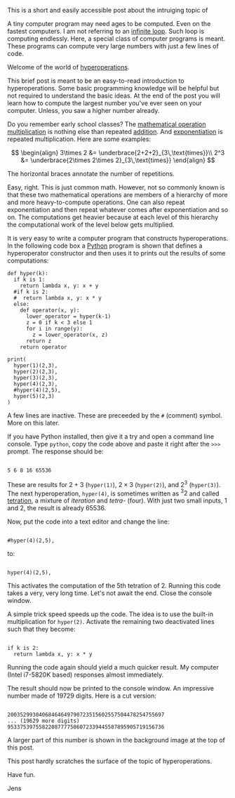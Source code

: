 This is a short and easily accessible post about the intruiging topic of 


A tiny computer program may need ages to be computed. Even on the fastest computers. I am not referring to an [infinite loop](https://en.wikipedia.org/wiki/Infinite_loop). Such loop is computing endlessly. Here, a special class of computer programs is meant. These programs can compute very large numbers with just a few lines of code.   

Welcome of the world of [hyperoperations](https://en.wikipedia.org/wiki/Hyperoperation).

This brief post is meant to be an easy-to-read introduction to hyperoperations. Some basic programming knowledge will be helpful but not required to understand the basic ideas. At the end of the post you will learn how to compute the largest number you've ever seen on your computer. Unless, you saw a higher number already.

Do you remember early school classes? The [mathematical operation](https://en.wikipedia.org/wiki/Operation_(mathematics)) [multiplication](https://en.wikipedia.org/wiki/Multiplication) is nothing else than repeated [addition](https://de.wikipedia.org/wiki/Addition). And [exponentiation](https://en.wikipedia.org/wiki/Exponentiation) is repeated multiplication. Here are some examples:

$$
\begin{align}
3\times 2 &= \underbrace{2+2+2}_{3\,\text{times}}\\
2^3 &= \underbrace{2\times 2\times 2}_{3\,\text{times}}
\end{align}
$$

The horizontal braces annotate the number of repetitions.

Easy, right. This is just common math. However, not so commonly known is that these two mathematical operations are members of a hierarchy of more and more heavy-to-compute operations. One can also repeat exponentiation and then repeat whatever comes after exponentiation and so on. The computations get heavier because at each level of this hierarchy the computational work of the level below gets multiplied.  

It is very easy to write a computer program that constructs hyperoperations. In the following code box a [Python](https://www.python.org/) program is shown that defines a hyperoperator constructor and then uses it to prints out the results of some computations:

<pre><code class="lang-python">def hyper(k):
  if k is 1:
    return lambda x, y: x + y
  #if k is 2:
  #  return lambda x, y: x * y
  else:
    def operator(x, y):
      lower_operator = hyper(k-1)
      z = 0 if k < 3 else 1
      for i in range(y):
        z = lower_operator(x, z)
      return z
    return operator

print(
  hyper(1)(2,3),
  hyper(2)(2,3),
  hyper(3)(2,3),
  hyper(4)(2,3),
  #hyper(4)(2,5),
  hyper(5)(2,3)
)
</code></pre>

A few lines are inactive. These are preceeded by the `#` (comment) symbol. More on this later.

If you have Python installed, then give it a try and open a command line console. Type `python`, copy the code above and paste it right after the `>>>` prompt. The response should be:

<pre><code class="lang-default">
5 6 8 16 65536
</code></pre>

These are results for $2+3$ (`hyper(1)`), $2\times 3$ (`hyper(2)`), and $2^3$ (`hyper(3)`). The next hyperoperation, `hyper(4)`, is sometimes written as ${}^3 2$ and called [tetration](https://en.wikipedia.org/wiki/Tetration), a mixture of *iteration* and *tetra-* (four). With just two small inputs, $1$ and $2$, the result is already $65536$.

Now, put the code into a text editor and change the line:

<pre><code class="lang-python">
#hyper(4)(2,5),
</code></pre>

to:

<pre><code class="lang-python">
hyper(4)(2,5),
</code></pre>

This activates the computation of the $5$th tetration of $2$. Running this code takes a very, very long time. Let's not await the end. Close the console window.

A simple trick speed speeds up the code. The idea is to use the built-in multiplication for `hyper(2)`. Activate the remaining two deactivated lines such that they become:

<pre><code class="lang-python">
if k is 2:
  return lambda x, y: x * y
</code></pre>

Running the code again should yield a much quicker result. My computer (Intel i7-5820K based) responses almost immediately.

The result should now be printed to the console window. An impressive number made of $19729$ digits. Here is a cut version:

<pre><code class="lang-default">
20035299304068464649790723515602557504478254755697
... (19629 more digits)
95337539755822087777506072339445587895905719156736
</code></pre>

A larger part of this number is shown in the background image at the top of this post.

This post hardly scratches the surface of the topic of hyperoperations.

Have fun.

Jens